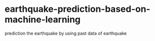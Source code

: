 # earthquake-prediction-based-on-machine-learning
prediction  the earthquake by using past data of earthquake  
